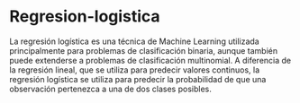 # Regresion-logistica
La regresión logística es una técnica de Machine Learning utilizada principalmente para problemas de clasificación binaria, aunque también puede extenderse a problemas de clasificación multinomial. A diferencia de la regresión lineal, que se utiliza para predecir valores continuos, la regresión logística se utiliza para predecir la probabilidad de que una observación pertenezca a una de dos clases posibles.
